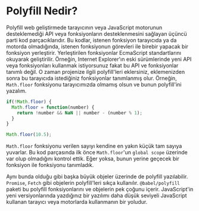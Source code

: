 # Polyfill Nedir?
Polyfill web geliştirmede tarayıcının veya JavaScript motorunun desteklemediği API veya fonksiyonların desteklenmesini sağlayan üçüncü parti kod parçacıklarıdır. Bu kodlar, istenen fonksiyon tarayıcıda ya da motorda olmadığında, istenen fonksiyonun görevleri ile birebir yapacak bir fonksiyon yerleştirir. Yerleştirilen fonksiyonlar EcmaScript standartlarını okuyarak geliştirilir. Örneğin, Internet Explorer'ın eski sürümlerinde yeni API veya fonksiyonları kullanmak istiyorsunuz fakat bu API ve fonksiyonlar tanımlı değil. O zaman projenize ilgili polyfill'leri eklersiniz, eklemenizden sonra bu tarayıcıda istediğiniz fonksiyonlar tanımlanmış olur. Örneğin, `Math.floor` fonksiyonu tarayıcımızda olmamış olsun ve bunun polyfill'ini yazalım.
```js
if(!Math.floor) {
  Math.floor = function(number) {
    return !number && NaN || number - (number % 1);
  }
}

Math.floor(10.5);
```
`Math.floor` fonksiyonu verilen sayıyı kendine en yakın küçük tam sayıya yuvarlar. Bu kod parçasında ilk önce `Math.floor`'un `global scope` üzerinde var olup olmadığını kontrol ettik. Eğer yoksa, bunun  yerine geçecek bir fonksiyon ile fonksiyonu tanımladık.

Aynı bunda olduğu gibi başka büyük objeler üzerinde de polyfill yazılabilir. `Promise`, `Fetch` gibi objelerin polyfill'leri sıkça kullanılır. `@babel/polyfill` paketi bu polyfill fonksiyonlarını ve objelerin pek çoğunu içerir. JavaScript'in yeni versiyonlarında yazdığınız bir yazılımı daha düşük seviyeli JavaScript kullanan tarayıcı veya motorlarda kullanmanın bir yoludur.